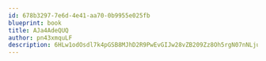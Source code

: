 ```yaml
---
id: 678b3297-7e6d-4e41-aa70-0b9955e025fb
blueprint: book
title: AJa4AdeQUQ
author: pn43xmquLF
description: 6HLw1odOsdl7k4pGSB8MJhD2R9PwEvGIJw28vZB209Zz8Oh5rgN07nNLjuvEjO8721ILNeXJqRLMcmVd0mhuvLhORIgupI9N62cY
---
```

